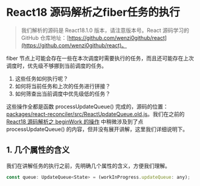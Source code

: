 # React18 源码解析之fiber任务的执行

> 我们解析的源码是 React18.1.0 版本，请注意版本号。React 源码学习的 GitHub 仓库地址：[https://github.com/wenzi0github/react](https://github.com/wenzi0github/react)。

fiber 节点上可能会存在一些在本次调度时需要执行的任务，而且还可能存在上次调度时，优先级不够挪到当前调度的任务。

1. 这些任务如何执行呢？
2. 如何将当前任务和上次的任务进行拼接？
3. 如何筛查出当前调度中优先级低的任务？

这些操作全都是函数 processUpdateQueue() 完成的，源码的位置：[packages/react-reconciler/src/ReactUpdateQueue.old.js](https://github.com/wenzi0github/react/blob/d7c33be1d8edeac249a9191061f7badcd43d4c8a/packages/react-reconciler/src/ReactUpdateQueue.old.js#L524)。我们在之前的 [React18 源码解析之 beginWork 的操作](https://www.xiabingbao.com) 中稍微涉及到了点 processUpdateQueue() 的内容，但并没有展开讲解，这里我们详细说明下。

## 1. 几个属性的含义

我们在讲解任务的执行之前，先明确几个属性的含义，方便我们理解。

```javascript
const queue: UpdateQueue<State> = (workInProgress.updateQueue: any);


```
